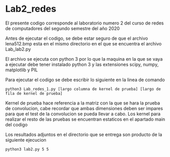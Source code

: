 # Lab2_redes

El presente codigo corresponde al laboratorio numero 2 del curso de redes de computadores del segundo semestre del año 2020

Antes de ejecutar el codigo, se debe estar seguro de que el archivo lena512.bmp  esta en el mismo directorio en el que se encuentra el archivo Lab_lab2.py

El archivo se ejecuta con python 3 por lo que la maquina en la que se vaya a ejecutar debe tener instalado python 3 y las extensiones scipy, numpy, matplotlib y PIL

Para ejecutar el codigo se debe escribir lo siguiente en la linea de comando

    python3 Lab_redes_1.py [largo columna de kernel de prueba] [largo de fila de kernel de prueba]

Kernel de prueba hace referencia a la matriz con la que se hara la prueba de convolucion, cabe recordar que ambas dimensiones deben ser impares para que el test de la convolucion se pueda llevar a cabo. Los kernel para realizar el resto de las pruebas se encuentran estaticos en el apartado main del codigo

Los resultados adjuntos en el directorio que se entrega son producto de la siguiente ejecucion

    python3 lab2.py 5 5

